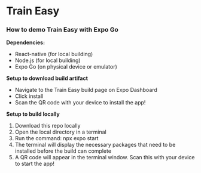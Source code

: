 <h1>Train Easy</h1>

<h3>How to demo Train Easy with Expo Go</h3>
<p><b>Dependencies:</b></p>
<ul>
    <li>React-native (for local building)</li>
    <li>Node.js (for local building)</li>
    <li>Expo Go (on physical device or emulator)</li>
</ul>

<p><b>Setup to download build artifact</b></p>
<ul>
    <li>Navigate to the Train Easy build page on Expo Dashboard</li>
    <li>Click install</li>
    <li>Scan the QR code with your device to install the app!</li>
</ul>

<p><b>Setup to build locally</b></p>
<ol>
    <li>Download this repo locally</li>
    <li>Open the local directory in a terminal</li>
    <li>Run the command: npx expo start</li>
    <li>The terminal will display the necessary packages that need to be installed before the build can complete</li>
    <li>A QR code will appear in the terminal window. Scan this with your device to start the app!</li>
</ol>
